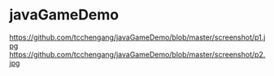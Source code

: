 # javaGameDemo
https://github.com/tcchengang/javaGameDemo/blob/master/screenshot/p1.jpg
https://github.com/tcchengang/javaGameDemo/blob/master/screenshot/p2.jpg
